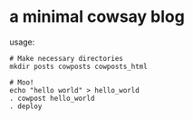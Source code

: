 # a minimal cowsay blog

usage:
    
    # Make necessary directories
    mkdir posts cowposts cowposts_html
    
    # Moo!
    echo "hello world" > hello_world
    . cowpost hello_world
    . deploy
